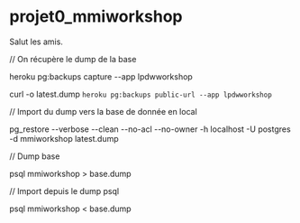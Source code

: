 # projet0_mmiworkshop

Salut les amis.


// On récupère le dump de la base

heroku pg:backups capture --app lpdwworkshop


curl -o latest.dump `heroku pg:backups public-url --app lpdwworkshop`

// Import du dump vers la base de donnée en local

pg_restore --verbose --clean --no-acl --no-owner -h localhost -U postgres -d mmiworkshop latest.dump


// Dump base 

psql mmiworkshop > base.dump

// Import depuis le dump psql


psql mmiworkshop < base.dump